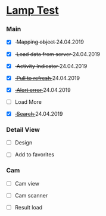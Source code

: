 # <a href="http://lamptest.ru">Lamp Test</a>

### Main 
- [x] <s> Mapping object </s> 24.04.2019
- [x] <s> Load data from server </s> 24.04.2019
- [x] <s> Activity Indicator </s> 24.04.2019
- [x] <a href="https://raw.githubusercontent.com/root0x251/Lamp-Test/master/IMG/refresh.png?token=ACTJZIT6ZHVF5H3QMJQ7ZU24YKSEO"><s> Pull to refresh </s></a> 24.04.2019
- [x] <a href="https://raw.githubusercontent.com/root0x251/Lamp-Test/master/IMG/alert.png?token=ACTJZITUSUJD4EIIY777CLS4YKSHW"><s> Alert error </s></a> 24.04.2019
- [ ] Load More
- [x] <a href="https://raw.githubusercontent.com/root0x251/Lamp-Test/master/IMG/search.png?token=ACTJZIVDTG5MTAUHB5CKMVC4YKSTS"><s> Search </s></a> 24.04.2019


### Detail View
- [ ] Design
- [ ] Add to favorites


### Cam
- [ ] Cam view
- [ ] Cam scanner
- [ ] Result load







